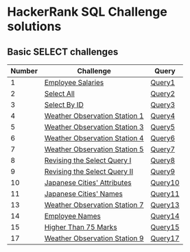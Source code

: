 # HackerRank SQL Challenge solutions
## Basic SELECT challenges

|Number|	Challenge	|Query|
|----- | -----------|-----|
|1     |	[Employee Salaries](https://www.hackerrank.com/challenges/salary-of-employees/problem?isFullScreen=true) | [Query1](https://github.com/kicherethedatascientist/HackerRank_SQL_Challenges_Solutions/blob/main/Basic%20SELECT/Employee%20Salaries) |
|2 | [Select All](https://www.hackerrank.com/challenges/select-all-sql/problem?isFullScreen=true)|[Query2](https://github.com/kicherethedatascientist/HackerRank_SQL_Challenges_Solutions/blob/main/Basic%20SELECT/SELECT%20all.sql)
|3|[Select By ID](https://www.hackerrank.com/challenges/select-by-id/problem?isFullScreen=true) | [Query3](https://github.com/kicherethedatascientist/HackerRank_SQL_Challenges_Solutions/blob/main/Basic%20SELECT/Select%20By%20ID)|
|4|[Weather Observation Station 1](https://www.hackerrank.com/challenges/weather-observation-station-1/problem?isFullScreen=true)|[Query4](https://github.com/kicherethedatascientist/HackerRank_SQL_Challenges_Solutions/blob/main/Basic%20SELECT/Weather%20Observation%20Station%201)|
|5|[Weather Observation Station 3](https://www.hackerrank.com/challenges/weather-observation-station-3/problem?isFullScreen=true)|[Query5](https://github.com/kicherethedatascientist/HackerRank_SQL_Challenges_Solutions/blob/main/Basic%20SELECT/Weather%20Observation%20Station%203)|
|6|[Weather Observation Station 4](https://www.hackerrank.com/challenges/weather-observation-station-4/problem?isFullScreen=true)|[Query6](https://github.com/kicherethedatascientist/HackerRank_SQL_Challenges_Solutions/blob/main/Basic%20SELECT/Weather%20Observation%20Station%204)|
|7|[Weather Observation Station 5](https://www.hackerrank.com/challenges/weather-observation-station-5/problem?isFullScreen=true)|[Query7](https://github.com/kicherethedatascientist/HackerRank_SQL_Challenges_Solutions/blob/main/Basic%20SELECT/Weather%20Observation%20Station%205)|
|8|[Revising the Select Query I](https://www.hackerrank.com/challenges/revising-the-select-query/problem?isFullScreen=true)|[Query8](https://github.com/kicherethedatascientist/HackerRank_SQL_Challenges_Solutions/blob/main/Basic%20SELECT/Revising%20the%20Select%20Query%20I)|
|9|[Revising the Select Query II](https://www.hackerrank.com/challenges/revising-the-select-query-2/problem?isFullScreen=true)|[Query9](https://github.com/kicherethedatascientist/HackerRank_SQL_Challenges_Solutions/blob/main/Basic%20SELECT/Revising%20the%20Select%20Query%20II)|
|10|[Japanese Cities' Attributes](https://www.hackerrank.com/challenges/japanese-cities-attributes/problem?isFullScreen=true)|[Query10](https://github.com/kicherethedatascientist/HackerRank_SQL_Challenges_Solutions/blob/main/Basic%20SELECT/Japanese%20Cities'%20Attributes)|
|11|[Japanese Cities' Names](https://www.hackerrank.com/challenges/japanese-cities-name/problem?isFullScreen=true)|[Query11](https://github.com/kicherethedatascientist/HackerRank_SQL_Challenges_Solutions/blob/main/Basic%20SELECT/Japanese%20Cities'%20Names)|
|13|[Weather Observation Station 7](https://www.hackerrank.com/challenges/weather-observation-station-7/problem?isFullScreen=true)|[Query13](https://github.com/kicherethedatascientist/HackerRank_SQL_Challenges_Solutions/blob/main/Basic%20SELECT/Weather%20Observation%20Station%207)|
|14|[Employee Names](https://www.hackerrank.com/challenges/name-of-employees/problem?isFullScreen=true)|[Query14](https://github.com/kicherethedatascientist/HackerRank_SQL_Challenges_Solutions/blob/main/Basic%20SELECT/Employee%20Names)|
|15|[Higher Than 75 Marks](https://www.hackerrank.com/challenges/more-than-75-marks/problem?isFullScreen=true)|[Query15](https://github.com/kicherethedatascientist/HackerRank_SQL_Challenges_Solutions/blob/main/Basic%20SELECT/Higher%20Than%2075%20Marks)|
|17|[Weather Observation Station 9](https://www.hackerrank.com/challenges/weather-observation-station-9/problem?isFullScreen=true)|[Query17](https://github.com/kicherethedatascientist/HackerRank_SQL_Challenges_Solutions/blob/main/Basic%20SELECT/Weather%20Observation%20Station%209)|

